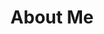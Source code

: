 ---
layout: About-Me
title: About Me
links:
  - title: My Projects
    items:
      - sitename: This person doesn't exists
        url: https://github.com/WilberC/this_person_doesnt_exist
        img: /img/thumbnails/thumbnail.jpg
        desc: Lorem ipsum dolor sit amet
      - sitename: Rick and Morty Characters
        url: https://github.com/WilberC/rick-and-morty-characters
        img: /img/thumbnails/thumbnail2.jpg
        desc: Lorem ipsum dolor sit amet
  - title: Open Source Ventures
    items:
      - sitename: MetaMask
        url: https://github.com/MetaMask/providers
        img: /img/thumbnails/thumbnail.jpg
        desc: Lorem ipsum dolor sit amet
  - title: Valuable Resources
    items:
      - sitename: Vuepress
        url: https://github.com/vuepress/vuepress-next
        img: /img/thumbnails/thumbnail2.jpg
        desc: Lorem ipsum dolor sit amet
---